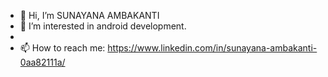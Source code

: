 - 👋 Hi, I’m SUNAYANA AMBAKANTI
- 👀 I’m interested in android development.
-
- 📫 How to reach me: https://www.linkedin.com/in/sunayana-ambakanti-0aa82111a/

<!---
I am pursuing Masters. I am interested in development. I have basic knowledge in Java and Python.

My additional skills:
SQL
HTML
PHP
CSS
--->
